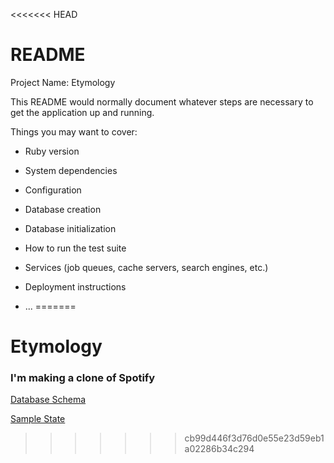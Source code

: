 <<<<<<< HEAD
# README

Project Name: Etymology


This README would normally document whatever steps are necessary to get the
application up and running.

Things you may want to cover:

* Ruby version

* System dependencies

* Configuration

* Database creation

* Database initialization

* How to run the test suite

* Services (job queues, cache servers, search engines, etc.)

* Deployment instructions

* ...
=======
# Etymology

### I'm making a clone of Spotify 

[Database Schema](https://github.com/romebell/etymology/wiki/Database-Schema)

[Sample State](https://github.com/romebell/etymology/wiki/Sample-State)
>>>>>>> cb99d446f3d76d0e55e23d59eb1a02286b34c294

